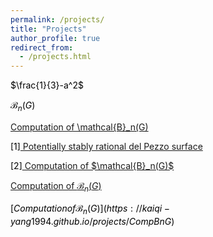 ```yaml
---
permalink: /projects/
title: "Projects"
author_profile: true
redirect_from: 
  - /projects.html
---
```

$\frac{1}{3}-a^2$

$\mathcal{B}_n(G)$

[Computation of \mathcal{B}_n(G)](https://kaiqi-yang1994.github.io/projects/CompBnG)

<BODY>
<body text="black"
	LINK="blue">
<p>
[1]<a href = "https://cims.nyu.edu/~tschinke/papers/yuri/18h1dp/magma/">
Potentially stably rational del Pezzo surface</a>
</p>
<p>
[2]<a href = "https://kaiqi-yang1994.github.io/projects/CompBnG">
Computation of $\mathcal{B}_n(G)$</a>
</p>
	
[Computation of $\mathcal{B}_n(G)$](https://kaiqi-yang1994.github.io/projects/CompBnG)

$[Computation of \mathcal{B}_n(G)](https://kaiqi-yang1994.github.io/projects/CompBnG)$

	
	
